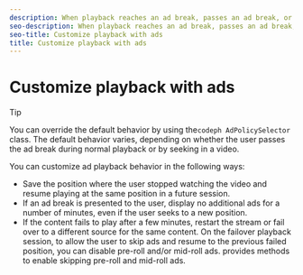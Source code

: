 ```yaml
---
description: When playback reaches an ad break, passes an ad break, or ends in an ad break, defines some default behavior for the positioning of the current playhead.
seo-description: When playback reaches an ad break, passes an ad break, or ends in an ad break, defines some default behavior for the positioning of the current playhead.
seo-title: Customize playback with ads
title: Customize playback with ads
---
```


# Customize playback with ads

>[!TIP]
>
>You can override the default behavior by using the`codeph AdPolicySelector` class.
The default behavior varies, depending on whether the user passes the ad break during normal playback or by seeking in a video.

You can customize ad playback behavior in the following ways:


* Save the position where the user stopped watching the video and resume playing at the same position in a future session.
* If an ad break is presented to the user, display no additional ads for a number of minutes, even if the user seeks to a new position.
* If the content fails to play after a few minutes, restart the stream or fail over to a different source for the same content.
  On the failover playback session, to allow the user to skip ads and resume to the previous failed position, you can disable pre-roll and/or mid-roll ads.  provides methods to enable skipping pre-roll and mid-roll ads.
  
  

